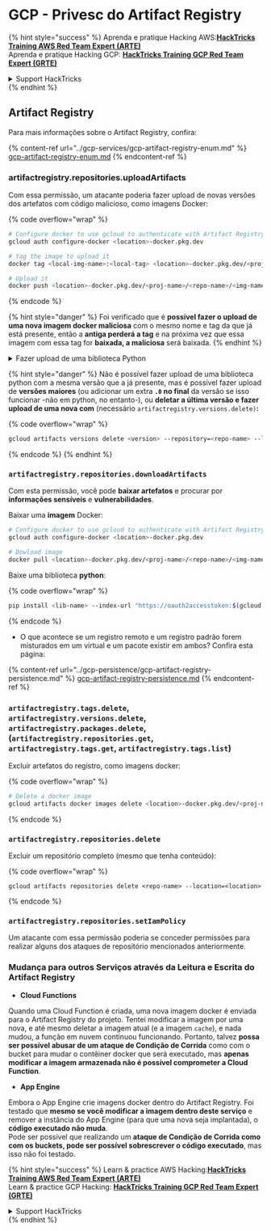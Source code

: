 # GCP - Privesc do Artifact Registry

{% hint style="success" %}
Aprenda e pratique Hacking AWS:<img src="../../../.gitbook/assets/image (1).png" alt="" data-size="line">[**HackTricks Training AWS Red Team Expert (ARTE)**](https://training.hacktricks.xyz/courses/arte)<img src="../../../.gitbook/assets/image (1).png" alt="" data-size="line">\
Aprenda e pratique Hacking GCP: <img src="../../../.gitbook/assets/image (2).png" alt="" data-size="line">[**HackTricks Training GCP Red Team Expert (GRTE)**<img src="../../../.gitbook/assets/image (2).png" alt="" data-size="line">](https://training.hacktricks.xyz/courses/grte)

<details>

<summary>Support HackTricks</summary>

* Confira os [**planos de assinatura**](https://github.com/sponsors/carlospolop)!
* **Junte-se ao** 💬 [**grupo do Discord**](https://discord.gg/hRep4RUj7f) ou ao [**grupo do telegram**](https://t.me/peass) ou **siga**-nos no **Twitter** 🐦 [**@hacktricks\_live**](https://twitter.com/hacktricks\_live)**.**
* **Compartilhe truques de hacking enviando PRs para os repositórios do** [**HackTricks**](https://github.com/carlospolop/hacktricks) e [**HackTricks Cloud**](https://github.com/carlospolop/hacktricks-cloud).

</details>
{% endhint %}

## Artifact Registry

Para mais informações sobre o Artifact Registry, confira:

{% content-ref url="../gcp-services/gcp-artifact-registry-enum.md" %}
[gcp-artifact-registry-enum.md](../gcp-services/gcp-artifact-registry-enum.md)
{% endcontent-ref %}

### artifactregistry.repositories.uploadArtifacts

Com essa permissão, um atacante poderia fazer upload de novas versões dos artefatos com código malicioso, como imagens Docker:

{% code overflow="wrap" %}
```bash
# Configure docker to use gcloud to authenticate with Artifact Registry
gcloud auth configure-docker <location>-docker.pkg.dev

# tag the image to upload it
docker tag <local-img-name>:<local-tag> <location>-docker.pkg.dev/<proj-name>/<repo-name>/<img-name>:<tag>

# Upload it
docker push <location>-docker.pkg.dev/<proj-name>/<repo-name>/<img-name>:<tag>
```
{% endcode %}

{% hint style="danger" %}
Foi verificado que é **possível fazer o upload de uma nova imagem docker maliciosa** com o mesmo nome e tag da que já está presente, então a **antiga perderá a tag** e na próxima vez que essa imagem com essa tag for **baixada, a maliciosa** será baixada.
{% endhint %}

<details>

<summary>Fazer upload de uma biblioteca Python</summary>

**Comece criando a biblioteca para fazer o upload** (se você puder baixar a versão mais recente do registro, pode evitar esta etapa):

1.  **Configure a estrutura do seu projeto**:

* Crie um novo diretório para sua biblioteca, por exemplo, `hello_world_library`.
* Dentro deste diretório, crie outro diretório com o nome do seu pacote, por exemplo, `hello_world`.
* Dentro do diretório do seu pacote, crie um arquivo `__init__.py`. Este arquivo pode estar vazio ou pode conter inicializações para seu pacote.

```bash
mkdir hello_world_library
cd hello_world_library
mkdir hello_world
touch hello_world/__init__.py
```
2.  **Escreva o código da sua biblioteca**:

* Dentro do diretório `hello_world`, crie um novo arquivo Python para seu módulo, por exemplo, `greet.py`.
* Escreva sua função "Hello, World!":

```python
# hello_world/greet.py
def say_hello():
return "Hello, World!"
```
3.  **Crie um arquivo `setup.py`**:

* Na raiz do seu diretório `hello_world_library`, crie um arquivo `setup.py`.
* Este arquivo contém metadados sobre sua biblioteca e informa ao Python como instalá-la.

```python
# setup.py
from setuptools import setup, find_packages

setup(
name='hello_world',
version='0.1',
packages=find_packages(),
install_requires=[
# Quaisquer dependências que sua biblioteca precisa
],
)
```

**Agora, vamos fazer o upload da biblioteca:**

1.  **Construa seu pacote**:

* Da raiz do seu diretório `hello_world_library`, execute:

```sh
python3 setup.py sdist bdist_wheel
```
2. **Configure a autenticação para twine** (usado para fazer o upload do seu pacote):
* Certifique-se de que você tem `twine` instalado (`pip install twine`).
* Use `gcloud` para configurar as credenciais:

{% code overflow="wrap" %}
````
```sh
twine upload --username 'oauth2accesstoken' --password "$(gcloud auth print-access-token)" --repository-url https://<location>-python.pkg.dev/<project-id>/<repo-name>/ dist/*
```
````
{% endcode %}

3. **Limpar a construção**
```bash
rm -rf dist build hello_world.egg-info
```
</details>

{% hint style="danger" %}
Não é possível fazer upload de uma biblioteca python com a mesma versão que a já presente, mas é possível fazer upload de **versões maiores** (ou adicionar um extra **`.0` no final** da versão se isso funcionar -não em python, no entanto-), ou **deletar a última versão e fazer upload de uma nova com** (necessário `artifactregistry.versions.delete)`**:**

{% code overflow="wrap" %}
```sh
gcloud artifacts versions delete <version> --repository=<repo-name> --location=<location> --package=<lib-name>
```
{% endcode %}
{% endhint %}

### `artifactregistry.repositories.downloadArtifacts`

Com esta permissão, você pode **baixar artefatos** e procurar por **informações sensíveis** e **vulnerabilidades**.

Baixar uma **imagem** Docker:
```sh
# Configure docker to use gcloud to authenticate with Artifact Registry
gcloud auth configure-docker <location>-docker.pkg.dev

# Dowload image
docker pull <location>-docker.pkg.dev/<proj-name>/<repo-name>/<img-name>:<tag>
```
Baixe uma biblioteca **python**:

{% code overflow="wrap" %}
```bash
pip install <lib-name> --index-url "https://oauth2accesstoken:$(gcloud auth print-access-token)@<location>-python.pkg.dev/<project-id>/<repo-name>/simple/" --trusted-host <location>-python.pkg.dev --no-cache-dir
```
{% endcode %}

* O que acontece se um registro remoto e um registro padrão forem misturados em um virtual e um pacote existir em ambos? Confira esta página:

{% content-ref url="../gcp-persistence/gcp-artifact-registry-persistence.md" %}
[gcp-artifact-registry-persistence.md](../gcp-persistence/gcp-artifact-registry-persistence.md)
{% endcontent-ref %}

### `artifactregistry.tags.delete`, `artifactregistry.versions.delete`, `artifactregistry.packages.delete`, (`artifactregistry.repositories.get`, `artifactregistry.tags.get`, `artifactregistry.tags.list`)

Excluir artefatos do registro, como imagens docker:

{% code overflow="wrap" %}
```bash
# Delete a docker image
gcloud artifacts docker images delete <location>-docker.pkg.dev/<proj-name>/<repo-name>/<img-name>:<tag>
```
{% endcode %}

### `artifactregistry.repositories.delete`

Excluir um repositório completo (mesmo que tenha conteúdo):

{% code overflow="wrap" %}
```
gcloud artifacts repositories delete <repo-name> --location=<location>
```
{% endcode %}

### `artifactregistry.repositories.setIamPolicy`

Um atacante com essa permissão poderia se conceder permissões para realizar alguns dos ataques de repositório mencionados anteriormente.

### Mudança para outros Serviços através da Leitura e Escrita do Artifact Registry

* **Cloud Functions**

Quando uma Cloud Function é criada, uma nova imagem docker é enviada para o Artifact Registry do projeto. Tentei modificar a imagem por uma nova, e até mesmo deletar a imagem atual (e a imagem `cache`), e nada mudou, a função em nuvem continuou funcionando. Portanto, talvez **possa ser possível abusar de um ataque de Condição de Corrida** como com o bucket para mudar o contêiner docker que será executado, mas **apenas modificar a imagem armazenada não é possível comprometer a Cloud Function**.

* **App Engine**

Embora o App Engine crie imagens docker dentro do Artifact Registry. Foi testado que **mesmo se você modificar a imagem dentro deste serviço** e remover a instância do App Engine (para que uma nova seja implantada), o **código executado não muda**.\
Pode ser possível que realizando um **ataque de Condição de Corrida como com os buckets, pode ser possível sobrescrever o código executado**, mas isso não foi testado.

{% hint style="success" %}
Learn & practice AWS Hacking:<img src="../../../.gitbook/assets/image (1).png" alt="" data-size="line">[**HackTricks Training AWS Red Team Expert (ARTE)**](https://training.hacktricks.xyz/courses/arte)<img src="../../../.gitbook/assets/image (1).png" alt="" data-size="line">\
Learn & practice GCP Hacking: <img src="../../../.gitbook/assets/image (2).png" alt="" data-size="line">[**HackTricks Training GCP Red Team Expert (GRTE)**<img src="../../../.gitbook/assets/image (2).png" alt="" data-size="line">](https://training.hacktricks.xyz/courses/grte)

<details>

<summary>Support HackTricks</summary>

* Check the [**subscription plans**](https://github.com/sponsors/carlospolop)!
* **Join the** 💬 [**Discord group**](https://discord.gg/hRep4RUj7f) or the [**telegram group**](https://t.me/peass) or **follow** us on **Twitter** 🐦 [**@hacktricks\_live**](https://twitter.com/hacktricks\_live)**.**
* **Share hacking tricks by submitting PRs to the** [**HackTricks**](https://github.com/carlospolop/hacktricks) and [**HackTricks Cloud**](https://github.com/carlospolop/hacktricks-cloud) github repos.

</details>
{% endhint %}
